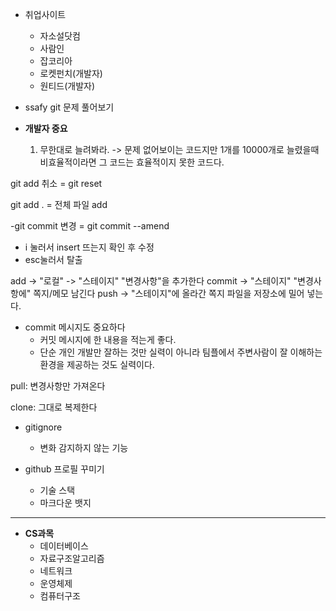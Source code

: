 - 취업사이트
  - 자소설닷컴
  - 사람인
  - 잡코리아
  - 로켓펀치(개발자)
  - 원티드(개발자)

- ssafy git 문제 풀어보기

- **개발자 중요**
  1. 무한대로 늘려봐라. -> 문제 없어보이는 코드지만 1개를 10000개로 늘렸을때 비효율적이라면 그 코드는 효율적이지 못한 코드다. 

git add 취소 = git reset

git add . = 전체 파일 add

-git commit 변경 = git commit --amend
  - i 눌러서 insert 뜨는지 확인 후 수정
  - esc눌러서 탈출

add -> "로컬" -> "스테이지" "변경사항"을 추가한다
commit -> "스테이지" "변경사항에" 쪽지/메모 남긴다
push -> "스테이지"에 올라간 쪽지 파일을 저장소에 밀어 넣는다.

- commit 메시지도 중요하다
  - 커밋 메시지에 한 내용을 적는게 좋다.
  - 단순 개인 개발만 잘하는 것만 실력이 아니라 팀플에서 주변사람이 잘 이해하는 환경을 제공하는 것도 실력이다.
 
pull: 변경사항만 가져온다

clone: 그대로 복제한다

- gitignore
  - 변화 감지하지 않는 기능

- github 프로필 꾸미기
  - 기술 스택
  - 마크다운 뱃지

---------------------------

- **CS과목**
  - 데이터베이스
  - 자료구조알고리즘
  - 네트워크
  - 운영체제
  - 컴퓨터구조 
